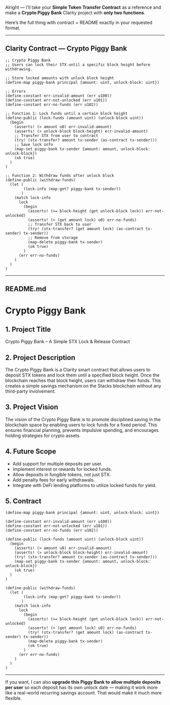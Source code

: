 Alright — I’ll take your **Simple Token Transfer Contract** as a reference and make a **Crypto Piggy Bank** Clarity project with **only two functions**.

Here’s the full thing with contract + README exactly in your requested format.

---

## **Clarity Contract — Crypto Piggy Bank**

```clarity
;; Crypto Piggy Bank
;; Users can lock their STX until a specific block height before withdrawing.

;; Store locked amounts with unlock block height
(define-map piggy-bank principal {amount: uint, unlock-block: uint})

;; Errors
(define-constant err-invalid-amount (err u100))
(define-constant err-not-unlocked (err u101))
(define-constant err-no-funds (err u102))

;; Function 1: Lock funds until a certain block height
(define-public (lock-funds (amount uint) (unlock-block uint))
  (begin
    (asserts! (> amount u0) err-invalid-amount)
    (asserts! (> unlock-block block-height) err-invalid-amount)
    ;; Transfer STX from user to contract
    (try! (stx-transfer? amount tx-sender (as-contract tx-sender)))
    ;; Save lock info
    (map-set piggy-bank tx-sender {amount: amount, unlock-block: unlock-block})
    (ok true)
  )
)

;; Function 2: Withdraw funds after unlock block
(define-public (withdraw-funds)
  (let (
        (lock-info (map-get? piggy-bank tx-sender))
       )
    (match lock-info
      lock
        (begin
          (asserts! (>= block-height (get unlock-block lock)) err-not-unlocked)
          (asserts! (> (get amount lock) u0) err-no-funds)
          ;; Transfer STX back to user
          (try! (stx-transfer? (get amount lock) (as-contract tx-sender) tx-sender))
          ;; Remove from storage
          (map-delete piggy-bank tx-sender)
          (ok true)
        )
      (err err-no-funds)
    )
  )
)
```

---

## **README.md**

# **Crypto Piggy Bank**

## **1. Project Title**

Crypto Piggy Bank – A Simple STX Lock & Release Contract

## **2. Project Description**

The Crypto Piggy Bank is a Clarity smart contract that allows users to deposit STX tokens and lock them until a specified block height. Once the blockchain reaches that block height, users can withdraw their funds. This creates a simple savings mechanism on the Stacks blockchain without any third-party involvement.

## **3. Project Vision**

The vision of the Crypto Piggy Bank is to promote disciplined saving in the blockchain space by enabling users to lock funds for a fixed period. This ensures financial planning, prevents impulsive spending, and encourages holding strategies for crypto assets.

## **4. Future Scope**

* Add support for multiple deposits per user.
* Implement interest or rewards for locked funds.
* Allow deposits in fungible tokens, not just STX.
* Add penalty fees for early withdrawals.
* Integrate with DeFi lending platforms to utilize locked funds for yield.

## **5. Contract**

```clarity
(define-map piggy-bank principal {amount: uint, unlock-block: uint})

(define-constant err-invalid-amount (err u100))
(define-constant err-not-unlocked (err u101))
(define-constant err-no-funds (err u102))

(define-public (lock-funds (amount uint) (unlock-block uint))
  (begin
    (asserts! (> amount u0) err-invalid-amount)
    (asserts! (> unlock-block block-height) err-invalid-amount)
    (try! (stx-transfer? amount tx-sender (as-contract tx-sender)))
    (map-set piggy-bank tx-sender {amount: amount, unlock-block: unlock-block})
    (ok true)
  )
)

(define-public (withdraw-funds)
  (let (
        (lock-info (map-get? piggy-bank tx-sender))
       )
    (match lock-info
      lock
        (begin
          (asserts! (>= block-height (get unlock-block lock)) err-not-unlocked)
          (asserts! (> (get amount lock) u0) err-no-funds)
          (try! (stx-transfer? (get amount lock) (as-contract tx-sender) tx-sender))
          (map-delete piggy-bank tx-sender)
          (ok true)
        )
      (err err-no-funds)
    )
  )
)
```

---

If you want, I can also **upgrade this Piggy Bank to allow multiple deposits per user** so each deposit has its own unlock date — making it work more like a real-world recurring savings account. That would make it much more flexible.
